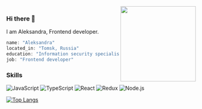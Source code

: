 <img align='right' src='https://user-images.githubusercontent.com/5713670/87202985-820dcb80-c2b6-11ea-9f56-7ec461c497c3.gif' width='200'>

### Hi there 👋
I am Aleksandra, Frontend developer.

```javascript
name: "Aleksandra"
located_in: "Tomsk, Russia"
education: "Information security specialist"
job: "Frontend developer"
```

### Skills

![JavaScript](https://img.shields.io/badge/-JavaScript-000?&logo=JavaScript)
![TypeScript](https://img.shields.io/badge/-TypeScript-000?&logo=TypeScript)
![React](https://img.shields.io/badge/-React-000?&logo=React)
![Redux](https://img.shields.io/badge/-Redux-000?&logo=Redux)
![Node.js](https://img.shields.io/badge/-Node.js-000?&logo=node.js)


[![Top Langs](https://github-readme-stats.vercel.app/api/top-langs/?username=tanestila&layout=compact)](https://github.com/anuraghazra/github-readme-stats)

